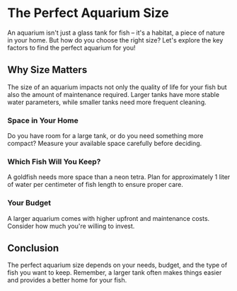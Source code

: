 # The Perfect Aquarium Size

An aquarium isn't just a glass tank for fish – it's a habitat, a piece of nature in your home. But how do you choose the right size? Let's explore the key factors to find the perfect aquarium for you!

## Why Size Matters

The size of an aquarium impacts not only the quality of life for your fish but also the amount of maintenance required. Larger tanks have more stable water parameters, while smaller tanks need more frequent cleaning.

### Space in Your Home

Do you have room for a large tank, or do you need something more compact? Measure your available space carefully before deciding.

### Which Fish Will You Keep?

A goldfish needs more space than a neon tetra. Plan for approximately 1 liter of water per centimeter of fish length to ensure proper care.

### Your Budget

A larger aquarium comes with higher upfront and maintenance costs. Consider how much you're willing to invest.

## Conclusion

The perfect aquarium size depends on your needs, budget, and the type of fish you want to keep. Remember, a larger tank often makes things easier and provides a better home for your fish.
